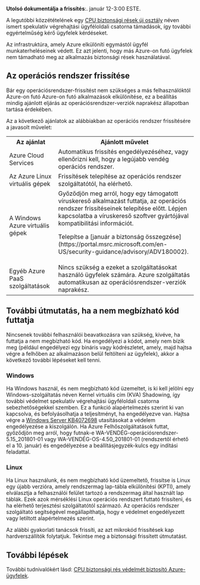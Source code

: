 


**Utolsó dokumentálja a frissítés**:. január 12-3:00 ESTE.

A legutóbbi közzétételének egy [CPU biztonsági rések új osztály](https://portal.msrc.microsoft.com/en-US/security-guidance/advisory/ADV180002) néven ismert spekulatív végrehajtási ügyféloldali csatorna támadások, így további egyértelműség kérő ügyfelek kérdéseket.  

Az infrastruktúra, amely Azure elkülöníti egymástól ügyfél munkaterheléseinek védett.  Ez azt jelenti, hogy más Azure-on futó ügyfelek nem támadható meg az alkalmazás biztonsági rések használatával.

## <a name="keeping-your-operating-systems-up-to-date"></a>Az operációs rendszer frissítése

Bár egy operációsrendszer-frissítést nem szükséges a más felhasználóktól Azure-on futó Azure-on futó alkalmazások elkülönítése, ez a beállítás mindig ajánlott eljárás az operációsrendszer-verziók naprakész állapotban tartása érdekében. 

Az a következő ajánlatok az alábbiakban az operációs rendszer frissítésére a javasolt művelet: 

<table>
<tr>
<th>Az ajánlat</th> <th>Ajánlott művelet </th>
</tr>
<tr>
<td>Azure Cloud Services </td>  <td>Automatikus frissítés engedélyezéséhez, vagy ellenőrizni kell, hogy a legújabb vendég operációs rendszer.</td>
</tr>
<tr>
<td>Az Azure Linux virtuális gépek</td> <td>Frissítések telepítése az operációs rendszer szolgáltatótól, ha elérhető. </td>
</tr>
<tr>
<td>A Windows Azure virtuális gépek </td> <td>Győződjön meg arról, hogy egy támogatott víruskereső alkalmazást futtatja, az operációs rendszer frissítéseinek telepítése előtt. Lépjen kapcsolatba a víruskereső szoftver gyártójával kompatibilitási információt.<p> Telepítse a [január a biztonság összegzése](https://portal.msrc.microsoft.com/en-US/security-guidance/advisory/ADV180002). </p></td>
</tr>
<tr>
<td>Egyéb Azure PaaS szolgáltatások</td> <td>Nincs szükség a ezeket a szolgáltatásokat használó ügyfelek számára. Azure szolgáltatás automatikusan az operációsrendszer-verziók naprakész. </td>
</tr>
</table>

## <a name="additional-guidance-if-you-are-running-untrusted-code"></a>További útmutatás, ha a nem megbízható kód futtatja 

Nincsenek további felhasználói beavatkozásra van szükség, kivéve, ha futtatja a nem megbízható kód. Ha engedélyezi a kódot, amely nem bízik meg (például engedélyezi egy bináris vagy kódrészletet, amely, majd hajtsa végre a felhőben az alkalmazáson belül feltölteni az ügyfelek), akkor a következő további lépéseket kell tenni.  


### <a name="windows"></a>Windows 
Ha Windows használ, és nem megbízható kód üzemeltet, is ki kell jelölni egy Windows-szolgáltatás néven Kernel virtuális cím (KVA) Shadowing, így további védelmet spekulatív végrehajtási ügyféloldali csatorna sebezhetőségekkel szemben. Ez a funkció alapértelmezés szerint ki van kapcsolva, és befolyásolhatja a teljesítményt, ha engedélyezve van. Hajtsa végre a [Windows Server KB4072698](https://support.microsoft.com/help/4072698/windows-server-guidance-to-protect-against-the-speculative-execution) utasításokat a védelem engedélyezése a kiszolgálón. Ha Azure Felhőszolgáltatások futtat, győződjön meg arról, hogy futnak-e WA-VENDÉG-operációsrendszer-5.15_201801-01 vagy WA-VENDÉG-OS-4.50_201801-01 (rendszertől érhető el a 10. január) és engedélyezése a beállításjegyzék-kulcs egy indítási feladattal.


### <a name="linux"></a>Linux
Ha Linux használunk, és nem megbízható kód üzemeltető, frissítse is Linux egy újabb verzióra, amely rendszermag lap-tábla elkülönítési (KPTI), amely elválasztja a felhasználói felület tartozó a rendszermag által használt lap táblák. Ezek azok mérséklési Linux operációs rendszert futtató frissíteni, és ha elérhető terjesztési szolgáltatótól származó. Az operációs rendszer szolgáltató segítségével megállapíthatja, hogy e védelmet engedélyezett vagy letiltott alapértelmezés szerint.



Az alábbi gyakorlati tanácsok frissíti, az azt mikrokód frissítések kap hardverszállítók folytatjuk. Tekintse meg a biztonsági frissített útmutatást.


## <a name="next-steps"></a>További lépések

További tudnivalókért lásd: [CPU biztonsági rés védelmét biztosító Azure-ügyfelek](https://azure.microsoft.com/blog/securing-azure-customers-from-cpu-vulnerability/).
